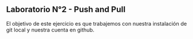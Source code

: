 ## Laboratorio N°2 - Push and Pull

El objetivo de este ejercicio es que trabajemos con nuestra instalación de git local y
nuestra cuenta en github.